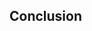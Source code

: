 <section class="no-padding" id="conclusion">
         <aside class="bg-dark">
      <div class="container text-center">
          <div class="call-to-action">
              <h2>Conclusion</h2>
          </div>
      </div>
  </aside>

</section>
